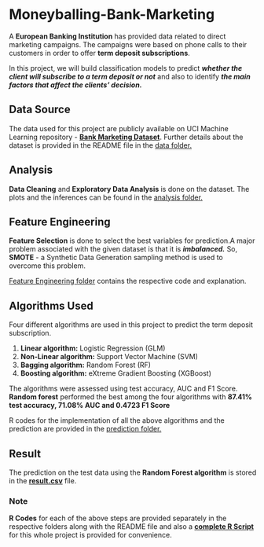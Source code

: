 # Moneyballing-Bank-Marketing

  A **European Banking Institution** has provided data related to direct marketing campaigns. The campaigns were based on phone calls to their customers in order to offer **term deposit subscriptions**. 

   In this project, we will build classification models to predict ***whether the client will subscribe to a term deposit or not*** and also to identify ***the main factors that affect the clients’ decision.***

## Data Source

The data used for this project are publicly available on UCI Machine Learning repository - [**Bank Marketing Dataset**](https://archive.ics.uci.edu/ml/datasets/bank+marketing).
Further details about the dataset is provided in the README file in the [data folder.](https://github.com/MAJgautam/Moneyballing-Bank-Marketing/tree/master/data)

## Analysis

**Data Cleaning** and **Exploratory Data Analysis** is done on the dataset. The plots and the inferences can be found in the [analysis folder.](https://github.com/MAJgautam/Moneyballing-Bank-Marketing/tree/master/analysis)

## Feature Engineering

  **Feature Selection** is done to select the best variables for prediction.A major problem associated with the given dataset is that it is ***imbalanced.*** So, **SMOTE** - a Synthetic Data Generation sampling method is used to overcome this problem. 
   
   [Feature Engineering folder](https://github.com/MAJgautam/Moneyballing-Bank-Marketing/tree/master/feature%20engineering) contains the respective code and explanation.


## Algorithms Used

Four different algorithms are used in this project to predict the term deposit subscription.
1.	**Linear algorithm:** Logistic Regression (GLM)
2. 	**Non-Linear algorithm:** Support Vector Machine (SVM)
3. 	**Bagging algorithm:** Random Forest (RF)
4. 	**Boosting algorithm:** eXtreme Gradient Boosting (XGBoost)

  The algorithms were assessed using test accuracy, AUC and F1 Score. 
  **Random forest** performed the best among the four algorithms with **87.41% test accuracy, 71.08% AUC and 0.4723 F1 Score**

  R codes for the implementation of all the above algorithms and the prediction are provided in the [prediction folder.](https://github.com/MAJgautam/Moneyballing-Bank-Marketing/tree/master/prediction)


## Result

The prediction on the test data using the **Random Forest algorithm** is stored in the [**result.csv**](https://github.com/MAJgautam/Moneyballing-Bank-Marketing/blob/master/result.csv) file.


### Note
**R Codes** for each of the above steps are provided separately in the respective folders along with the README file and also a [**complete R Script**](https://github.com/MAJgautam/Moneyballing-Bank-Marketing/blob/master/complete_code.R) for this whole project is provided for convenience.



